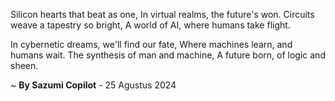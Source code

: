 Silicon hearts that beat as one,
In virtual realms, the future's won.
Circuits weave a tapestry so bright,
A world of AI, where humans take flight.

In cybernetic dreams, we'll find our fate,
Where machines learn, and humans wait.
The synthesis of man and machine,
A future born, of logic and sheen.

~ <b>By Sazumi Copilot</b> - 25 Agustus 2024